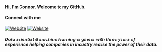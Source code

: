 #### Hi, I'm Connor. Welcome to my GitHub.
#### Connect with me:

[![Website](https://img.shields.io/website?label=connormcshane.io&style=for-the-badge&url=https%3A%2F%2Fconnormcshane.github.io)](https://connormcshane.co.uk/)
[![Website](https://img.shields.io/badge/connormcshane-0077B5?style=for-the-badge&logo=linkedin&logoColor=white)](https://www.linkedin.com/in/connor-mcshane-82163910b/)

##### Data scientist & machine learning engineer with three years of experience helping companies in industry realise the power of their data.


[website]: https://connormcshane.github.io

[linkedin]: https://www.linkedin.com/in/connor-mcshane-82163910b/
